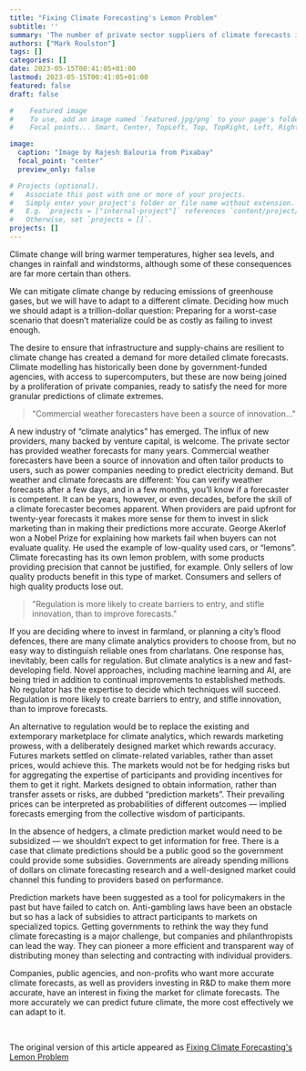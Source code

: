 ```yaml
---
title: "Fixing Climate Forecasting's Lemon Problem"
subtitle: ''
summary: 'The number of private sector suppliers of climate forecasts is growing but knowing whether a provider is competent is hard. Prediction markets for climate-related risks could help.'
authors: ["Mark Roulston"]
tags: []
categories: []
date: 2023-05-15T00:41:05+01:00
lastmod: 2023-05-15T00:41:05+01:00
featured: false
draft: false

#    Featured image
#    To use, add an image named `featured.jpg/png` to your page's folder.
#    Focal points... Smart, Center, TopLeft, Top, TopRight, Left, Right, BottomLeft, Bottom, BottomRight.

image: 
  caption: "Image by Rajesh Balouria from Pixabay"
  focal_point: "center"
  preview_only: false

# Projects (optional).
#   Associate this post with one or more of your projects.
#   Simply enter your project's folder or file name without extension.
#   E.g. `projects = ["internal-project"]` references `content/project/deep-learning/index.md`.
#   Otherwise, set `projects = []`.
projects: []
---
```


Climate change will bring warmer temperatures, higher sea levels, and changes in rainfall and windstorms, although some of these consequences are far more certain than others.

We can mitigate climate change by reducing emissions of greenhouse gases, but we will have to adapt to a different climate. Deciding how much we should adapt is a trillion-dollar question: Preparing for a worst-case scenario that doesn’t materialize could be as costly as failing to invest enough.

The desire to ensure that infrastructure and supply-chains are resilient to climate change has created a demand for more detailed climate forecasts. Climate modelling has historically been done by government-funded agencies, with access to supercomputers, but these are now being joined by a proliferation of private companies, ready to satisfy the need for more granular predictions of climate extremes. 

> "Commercial weather forecasters have been a source of innovation..."

A new industry of “climate analytics” has emerged. The influx of new providers, many backed by venture capital, is welcome. The private sector has provided weather forecasts for many years. Commercial weather forecasters have been a source of innovation and often tailor products to users, such as power companies needing to predict electricity demand. But weather and climate forecasts are different: You can verify weather forecasts after a few days, and in a few months, you’ll know if a forecaster is competent. It can be years, however, or even decades, before the skill of a climate forecaster becomes apparent. When providers are paid upfront for twenty-year forecasts it makes more sense for them to invest in slick marketing than in making their predictions more accurate. George Akerlof won a Nobel Prize for explaining how markets fail when buyers can not evaluate quality. He used the example of low-quality used cars, or “lemons”. Climate forecasting has its own lemon problem, with some products providing precision that cannot be justified, for example. Only sellers of low quality products benefit in this type of market. Consumers and sellers of high quality products lose out. 

> "Regulation is more likely to create barriers to entry, and stifle innovation, than to improve forecasts."

 If you are deciding where to invest in farmland, or planning a city’s flood defences, there are many climate analytics providers to choose from, but no easy way to distinguish reliable ones from charlatans.   One response has, inevitably, been calls for regulation. But climate analytics is a new and fast-developing field. Novel approaches, including machine learning and AI, are being tried in addition to continual improvements to established methods. No regulator has the expertise to decide which techniques will succeed. Regulation is more likely to create barriers to entry, and stifle innovation, than to improve forecasts.  

An alternative to regulation would be to replace the existing and extemporary marketplace for climate analytics, which rewards marketing prowess, with a deliberately designed market which rewards accuracy. Futures markets settled on climate-related variables, rather than asset prices, would achieve this. The markets would not be for hedging risks but for aggregating the expertise of participants and providing incentives for them to get it right. Markets designed to obtain information, rather than transfer assets or risks, are dubbed “prediction markets”. Their prevailing prices can be interpreted as probabilities of different outcomes — implied forecasts emerging from the collective wisdom of participants.

In the absence of hedgers, a climate prediction market would need to be subsidized — we shouldn’t expect to get information for free. There is a case that climate predictions should be a public good so the government could provide some subsidies. Governments are already spending millions of dollars on climate forecasting research and a well-designed market could channel this funding to providers based on performance.

Prediction markets have been suggested as a tool for policymakers in the past but have failed to catch on. Anti-gambling laws have been an obstacle but so has a lack of subsidies to attract participants to markets on specialized topics. Getting governments to rethink the way they fund climate forecasting is a major challenge, but companies and philanthropists can lead the way. They can pioneer a more efficient and transparent way of distributing money than selecting and contracting with individual providers.  

Companies, public agencies, and non-profits who want more accurate climate forecasts, as well as providers investing in R&D to make them more accurate, have an interest in fixing the market for climate forecasts. The more accurately we can predict future climate, the more cost effectively we can adapt to it. 

<br>

The original version of this article appeared as [Fixing Climate Forecasting's Lemon Problem](https://www.linkedin.com/pulse/fixing-climate-forecastings-lemon-problem-mark-roulston%3FtrackingId=%252BO7dddAxQQiuTcDGWtvfCA%253D%253D/?trackingId=%2BO7dddAxQQiuTcDGWtvfCA%3D%3D)

<br>
